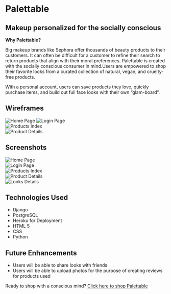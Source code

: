 # Palettable #

## Makeup personalized for the socially conscious

__Why Palettable?__

Big makeup brands like Sephora offer thousands of beauty products to their customers. It can often be difficult for a customer to refine their search to return products that align with their moral preferences.
Palettable is created with the socially conscious consumer in mind.Users are empowered to shop their favorite looks from a curated collection of natural, vegan, and cruelty-free products.  
 
With a personal account, users can save products they love, quickly purchase items, and build out full face looks with their own “glam-board”. 

## Wireframes
![Home Page](https://i.imgur.com/li83uev.png) 
![Login Page](https://i.imgur.com/xQVsN6N.png)  
![Products Index](https://i.imgur.com/z9ZwvHH.png)  
![Product Details](https://i.imgur.com/CmUeKls.png)

## Screenshots
![Home Page](https://i.imgur.com/kKx9Oar.png)  
![Login Page](https://i.imgur.com/2JxwdD2.png)  
![Products Index](https://i.imgur.com/h6ekJZz.png)  
![Product Details](https://i.imgur.com/1uqmOSw.png)  
![Looks Details](https://i.imgur.com/BYka5qg.png)

## Technologies Used
- Django
- PostgreSQL
- Heroku for Deployment
- HTML 5
- CSS
- Python

## Future Enhancements
- Users will be able to share looks with friends 
- Users will be able to upload photos for the purpose of creating reviews for products used

Ready to shop with a conscious mind? [Click here to shop Palettable](url)